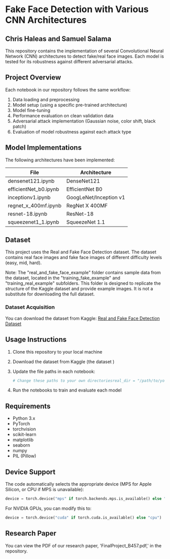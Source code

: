 # Fake Face Detection with Various CNN Architectures 
## Chris Haleas and Samuel Salama

This repository contains the implementation of several Convolutional Neural Network (CNN) architectures to detect fake/real face images. Each model is tested for its robustness against different adversarial attacks.

## Project Overview

Each notebook in our repository follows the same workflow:

1. Data loading and preprocessing
2. Model setup (using a specific pre-trained architecture)
3. Model fine-tuning
4. Performance evaluation on clean validation data
5. Adversarial attack implementation (Gaussian noise, color shift, black patch)
6. Evaluation of model robustness against each attack type

## Model Implementations

The following architectures have been implemented:

| File                  | Architecture           |
| --------------------- | ---------------------- |
| densenet121.ipynb     | DenseNet121            |
| efficientNet_b0.ipynb | EfficientNet B0        |
| inceptionv1.ipynb     | GoogLeNet/Inception v1 |
| regnet_x_400mf.ipynb  | RegNet X 400MF         |
| resnet-18.ipynb       | ResNet-18              |
| squeezenet1_1.ipynb   | SqueezeNet 1.1         |

## Dataset

This project uses the Real and Fake Face Detection dataset. The dataset contains real face images and fake face images of different difficulty levels (easy, mid, hard).

Note: The "real_and_fake_face_example" folder contains sample data from the dataset, located in the "training_fake_example" and "training_real_example" subfolders. This folder is designed to replicate the structure of the Kaggle dataset and provide example images. It is not a substitute for downloading the full dataset.

### Dataset Acquisition

You can download the dataset from Kaggle: [Real and Fake Face Detection Dataset](https://www.kaggle.com/datasets/ciplab/real-and-fake-face-detection)

## Usage Instructions

1. Clone this repository to your local machine
2. Download the dataset from Kaggle (the dataset )
3. Update the file paths in each notebook:
    
    ```python
    # Change these paths to your own directoriesreal_dir = "/path/to/your/training_real"fake_dir = "/path/to/your/training_fake"
    ```
    
4. Run the notebooks to train and evaluate each model

## Requirements

- Python 3.x
- PyTorch
- torchvision
- scikit-learn
- matplotlib
- seaborn
- numpy
- PIL (Pillow)

## Device Support

The code automatically selects the appropriate device (MPS for Apple Silicon, or CPU if MPS is unavailable):

```python
device = torch.device("mps" if torch.backends.mps.is_available() else "cpu")
```

For NVIDIA GPUs, you can modify this to:

```python
device = torch.device("cuda" if torch.cuda.is_available() else "cpu")
```

## Research Paper 
You can view the PDF of our research paper, 'FinalProject_B457.pdf,' in the repository.